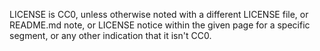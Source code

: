 LICENSE is CC0, unless otherwise noted with a different LICENSE file, or README.md note, or LICENSE notice within the given page for a specific segment, or any other indication that it isn't CC0.
